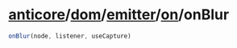 # [anticore](../../../../../../#reference)/[dom](../../../#reference)/[emitter](../../#reference)/[on](../#reference)/<a name="reference">onBlur</a>

```js
onBlur(node, listener, useCapture)
```